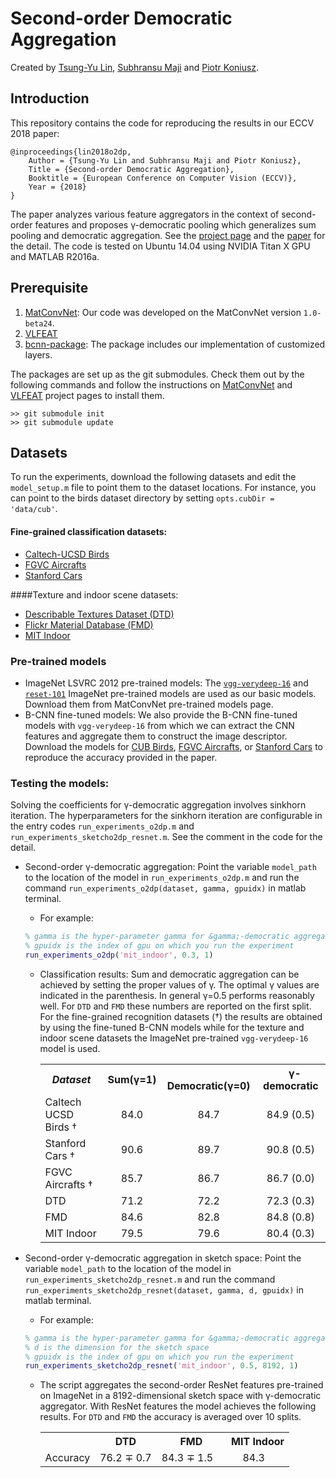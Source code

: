 # Second-order Democratic Aggregation 

Created by  [Tsung-Yu Lin](https://people.cs.umass.edu/~tsungyulin/),  [Subhransu Maji](http://people.cs.umass.edu/~smaji/) and [Piotr Koniusz](http://users.cecs.anu.edu.au/~koniusz/).

## Introduction

This repository contains the code for reproducing the results in our ECCV 2018 paper:

```
@inproceedings{lin2018o2dp,
    Author = {Tsung-Yu Lin and Subhransu Maji and Piotr Koniusz},
    Title = {Second-order Democratic Aggregation},
    Booktitle = {European Conference on Computer Vision (ECCV)},
    Year = {2018}
}
```

The paper analyzes various feature aggregators in the context of second-order features and proposes &gamma;-democratic pooling which generalizes sum pooling and democratic aggregation. See the [project page](http://vis-www.cs.umass.edu/o2dp/) and the [paper](https://arxiv.org/abs/1808.07503) for the detail. The code is tested on Ubuntu 14.04 using NVIDIA Titan X GPU and MATLAB R2016a. 

## Prerequisite 

1. [MatConvNet](http://www.vlfeat.org/matconvnet): Our code was developed on the MatConvNet version `1.0-beta24`.
2. [VLFEAT](http://www.vlfeat.org/) 
3. [bcnn-package](https://bitbucket.org/tsungyu/bcnn-package): The package includes our implementation of customized layers.

The packages are set up as the git submodules. Check them out by the following commands and follow the instructions on [MatConvNet](http://www.vlfeat.org/matconvnet) and [VLFEAT](http://www.vlfeat.org/)  project pages to install them.

```
>> git submodule init
>> git submodule update
```



## Datasets

To run the experiments, download the following datasets and edit the `model_setup.m` file to point them to the dataset locations. For instance, you can point to the birds dataset directory by setting `opts.cubDir = 'data/cub'`.

#### Fine-grained classification datasets:

* [Caltech-UCSD Birds](http://www.vision.caltech.edu/visipedia/CUB-200-2011.html)
* [FGVC Aircrafts](http://www.robots.ox.ac.uk/~vgg/data/fgvc-aircraft/)
* [Stanford Cars](https://ai.stanford.edu/~jkrause/cars/car_dataset.html)

####Texture and indoor scene datasets:

* [Describable Textures Dataset (DTD)](https://www.robots.ox.ac.uk/~vgg/data/dtd/)
* [Flickr Material Database (FMD)](https://people.csail.mit.edu/celiu/CVPR2010/FMD/)
* [MIT Indoor](http://web.mit.edu/torralba/www/indoor.html)

### Pre-trained models

* ImageNet LSVRC 2012 pre-trained models: The [`vgg-verydeep-16`](http://www.vlfeat.org/matconvnet/models/imagenet-vgg-verydeep-16.mat) and [`reset-101`](http://www.vlfeat.org/matconvnet/models/imagenet-resnet-101-dag.mat) ImageNet pre-trained models are used as our basic models. Download them from MatConvNet pre-trained models page.
* B-CNN fine-tuned models: We also provide the B-CNN fine-tuned models with `vgg-verydeep-16` from which we can extract the CNN features and aggregate them to construct the image descriptor. Download the models for [CUB Birds](http://maxwell.cs.umass.edu/bcnn/models2/bcnn-cub-dd-net.mat), [FGVC Aircrafts](http://maxwell.cs.umass.edu/bcnn/models2/bcnn-aircrafts-dd.mat), or [Stanford Cars](http://maxwell.cs.umass.edu/bcnn/models2/bcnn-cars-dd.mat) to reproduce the accuracy provided in the paper.

### Testing the models:

Solving the coefficients for &gamma;-democratic aggregation involves sinkhorn iteration. The hyperparameters  for the sinkhorn iteration are configurable in the entry codes `run_experiments_o2dp.m` and `run_experiments_sketcho2dp_resnet.m`. See the comment in the code for the detail.

* Second-order &gamma;-democratic aggregation: Point the variable `model_path` to the location of the model in `run_experiments_o2dp.m` and run the command `run_experiments_o2dp(dataset, gamma, gpuidx)`  in matlab terminal.

  * For example:

  ```matlab
  % gamma is the hyper-parameter gamma for &gamma;-democratic aggregation
  % gpuidx is the index of gpu on which you run the experiment
  run_experiments_o2dp('mit_indoor', 0.3, 1) 
  ```
  * Classification results: Sum and democratic aggregation can be achieved by setting the proper values of &gamma;. The optimal &gamma; values are indicated in the parenthesis. In general &gamma;=0.5 performs reasonably well. For `DTD` and `FMD` these numbers are reported on the first split. For the fine-grained recognition datasets (&#8224;) the results are obtained by using the fine-tuned B-CNN models while for the texture and indoor scene datasets the ImageNet pre-trained `vgg-verydeep-16` model is used.

    <table align="center">
        <tr>
          <th><i>Dataset</i></th>
          <th align=center>Sum(&gamma;=1)</th>
          <th align=center>&nbsp;&nbsp; Democratic(&gamma;=0)</th>
          <th align=center>&nbsp;&nbsp; &gamma;-democratic</th>
        </tr>
        <tr>
          <td>Caltech UCSD Birds &#8224;</td>
          <td align=center>84.0</td>
          <td align=center>84.7</td>
          <td align=center>84.9 (0.5)</td>
        </tr>
        <tr>
          <td>Stanford Cars &#8224;</td>
          <td align=center>90.6</td>
          <td align=center>89.7</td>
          <td align=center>90.8 (0.5)</td>
        </tr>
        <tr>
          <td>FGVC Aircrafts &#8224;</td>
          <td align=center>85.7</td>
          <td align=center>86.7</td>
          <td align=center>86.7 (0.0)</td>
        </tr>
        <tr>
          <td>DTD</td>
          <td align=center>71.2</td>
          <td align=center>72.2</td>
          <td align=center>72.3 (0.3)</td>
        </tr>
        <tr>
          <td>FMD</td>
          <td align=center>84.6</td>
          <td align=center>82.8</td>
          <td align=center>84.8 (0.8)</td>
        </tr>
        <tr>
          <td>MIT Indoor</td>
          <td align=center>79.5</td>
          <td align=center>79.6</td>
          <td align=center>80.4 (0.3)</td>
        </tr>
        </table>

* Second-order &gamma;-democratic aggregation in sketch space: Point the variable `model_path` to the location of the model in `run_experiments_sketcho2dp_resnet.m` and run the command `run_experiments_sketcho2dp_resnet(dataset, gamma, d, gpuidx)`  in matlab terminal. 

  * For example:

  ```matlab
  % gamma is the hyper-parameter gamma for &gamma;-democratic aggregation
  % d is the dimension for the sketch space
  % gpuidx is the index of gpu on which you run the experiment
  run_experiments_sketcho2dp_resnet('mit_indoor', 0.5, 8192, 1) 
  ```

  * The script aggregates the second-order ResNet features pre-trained on ImageNet in a 8192-dimensional sketch space with &gamma;-democratic aggregator. With ResNet features the model achieves the following results. For `DTD` and `FMD` the accuracy is averaged over 10 splits.

    <table align="center">
        <tr>
          <th></th>
          <th align=center>DTD</th>
          <th align=center>&nbsp;&nbsp; FMD</th>
          <th align=center>&nbsp;&nbsp; MIT Indoor</th>
        </tr>
        <tr>
          <td>Accuracy</td>
          <td align=center>76.2 &#8723; 0.7</td>
          <td align=center>84.3 &#8723; 1.5</td>
          <td align=center>84.3</td>
        </tr>
    </table>

